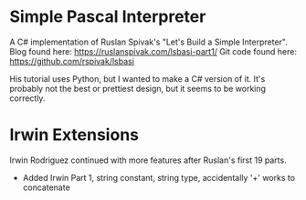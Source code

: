 # Simple Pascal Interpreter

A C# implementation of Ruslan Spivak's "Let's Build a Simple Interpreter".
Blog found here: https://ruslanspivak.com/lsbasi-part1/
Git code found here: https://github.com/rspivak/lsbasi

His tutorial uses Python, but I wanted to make a C# version of it.
It's probably not the best or prettiest design, but it seems to be working correctly.

# Irwin Extensions

Irwin Rodriguez continued with more features after Ruslan's first 19 parts.

* Added Irwin Part 1, string constant, string type, accidentally '+' works to concatenate




